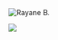 <!-- Banner -->
<img align="center" src="https://github.com/rayane-b/rayane-b/blob/8b1a48896c963532da59c84f2d821644c1d9070e/banner%20(1).png" alt="Rayane B." />



![](https://komarev.com/ghpvc/?username=rayane-b&label=Visitors&style=for-the-badge)

